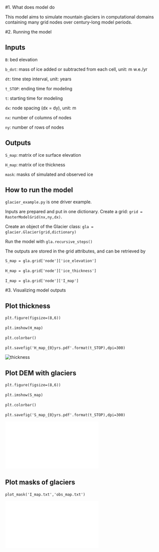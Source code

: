 
#1. What does model do

This model aims to simulate mountain glaciers in computational domains containing many grid nodes over century-long model periods.


#2. Running the model

Inputs
----------------------
`B`: bed elevation 

`b_dot`: mass of ice added or subtracted from each cell, unit: m w.e./yr

`dt`: time step interval, unit: years

`t_STOP`: ending time for modeling

`t`: starting time for modeling

`dx`: node spacing (dx = dy), unit: m

`nx`: number of columns of nodes

`ny`: number of rows of nodes

Outputs
----------------------
`S_map`: matrix of ice surface elevation

`H_map`: matrix of ice thickness

`mask`: masks of simulated and observed ice

How to run the model
----------------------
`glacier_example.py` is one driver example. 

Inputs are prepared and put in one dictionary. Create a grid: `grid = RasterModelGrid(nx,ny,dx)`.

Create an object of the Glacier class: `gla = glacier.Glacier(grid,dictionary)`

Run the model with `gla.recursive_steps()`

The outputs are stored in the grid attributes, and can be retrieved by

	S_map = gla.grid['node']['ice_elevation'] 

	H_map = gla.grid['node']['ice_thickness']

	I_map = gla.grid['node']['I_map']


#3. Visualizing model outputs

Plot thickness
------------------------------
	plt.figure(figsize=(8,6))

	plt.imshow(H_map)

	plt.colorbar()

	plt.savefig('H_map_{0}yrs.pdf'.format(t_STOP),dpi=300)
![thickness](images/h_map.png)

Plot DEM with glaciers 
------------------------------
	plt.figure(figsize=(8,6))

	plt.imshow(S_map)

	plt.colorbar()

	plt.savefig('S_map_{0}yrs.pdf'.format(t_STOP),dpi=300)
![DEM](images/S_map.pdf)

Plot masks of glaciers
-------------------------------
	plot_mask('I_map.txt','obs_map.txt')
![mask](images/mask.pdf)
